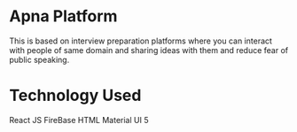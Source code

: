 # Apna Platform
 This is based on interview preparation platforms where you can interact with people of same domain and sharing ideas with them and reduce fear of public speaking.

 # Technology Used 
 React JS
 FireBase
 HTML 
 Material UI 5

 
